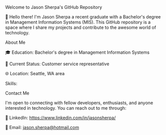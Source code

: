 Welcome to Jason Sherpa's GitHub Repository

👋 Hello there! I'm Jason Sherpa a recent graduate with a Bachelor's degree in Management Information Systems (MIS). This GitHub repository is a space where I share my projects and contribute to the awesome world of technology.

About Me

🎓 Education: Bachelor's degree in Management Information Systems

💼 Current Status: Customer service representative 

🌐 Location: Seattle, WA area

Skills:


Contact Me

I'm open to connecting with fellow developers, enthusiasts, and anyone interested in technology. You can reach out to me through:

🔗 LinkedIn: https://www.linkedin.com/in/jasonsherpa/

📧  Email: jason.sherpa@hotmail.com



